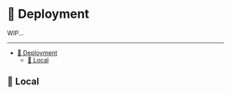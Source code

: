 # 🚀 Deployment

WIP...

---

- [🚀 Deployment](#-deployment)
  - [🔸 Local](#-local)

<a name="local"></a>

## 🔸 Local

